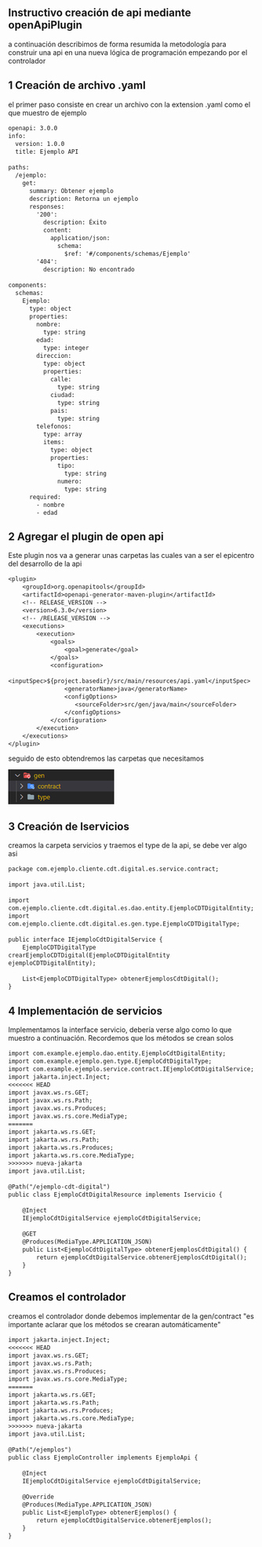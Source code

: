 ## Instructivo creación de api mediante openApiPlugin

a continuación describimos de forma resumida la metodología para construir una api en una nueva lógica de programación empezando por el controlador

## 1 Creación de archivo .yaml

el primer paso consiste en crear un archivo con la extension .yaml como el que muestro de ejemplo 

```
openapi: 3.0.0
info:
  version: 1.0.0
  title: Ejemplo API

paths:
  /ejemplo:
    get:
      summary: Obtener ejemplo
      description: Retorna un ejemplo
      responses:
        '200':
          description: Éxito
          content:
            application/json:
              schema:
                $ref: '#/components/schemas/Ejemplo'
        '404':
          description: No encontrado
          
components:
  schemas:
    Ejemplo:
      type: object
      properties:
        nombre:
          type: string
        edad:
          type: integer
        direccion:
          type: object
          properties:
            calle:
              type: string
            ciudad:
              type: string
            pais:
              type: string
        telefonos:
          type: array
          items:
            type: object
            properties:
              tipo:
                type: string
              numero:
                type: string
      required:
        - nombre
        - edad
```

## 2 Agregar el plugin de open api

Este plugin nos va a generar unas carpetas las cuales van a ser el epicentro del desarrollo de la api

```
<plugin>
    <groupId>org.openapitools</groupId>
    <artifactId>openapi-generator-maven-plugin</artifactId>
    <!-- RELEASE_VERSION -->
    <version>6.3.0</version>
    <!-- /RELEASE_VERSION -->
    <executions>
        <execution>
            <goals>
                <goal>generate</goal>
            </goals>
            <configuration>
                <inputSpec>${project.basedir}/src/main/resources/api.yaml</inputSpec>
                <generatorName>java</generatorName>
                <configOptions>
                   <sourceFolder>src/gen/java/main</sourceFolder>
                </configOptions>
            </configuration>
        </execution>
    </executions>
</plugin>

```

seguido de esto obtendremos las carpetas que necesitamos


<img src="https://github.com/mig23ang/JavaDependencies/blob/main/image.png?raw=true" alt="carpetas">

## 3 Creación de Iservicios

creamos la carpeta servicios y traemos el type de la api, se debe ver algo asi 

```
package com.ejemplo.cliente.cdt.digital.es.service.contract;

import java.util.List;

import com.ejemplo.cliente.cdt.digital.es.dao.entity.EjemploCDTDigitalEntity;
import com.ejemplo.cliente.cdt.digital.es.gen.type.EjemploCDTDigitalType;

public interface IEjemploCdtDigitalService {
    EjemploCDTDigitalType crearEjemploCDTDigital(EjemploCDTDigitalEntity ejemploCDTDigitalEntity);

    List<EjemploCDTDigitalType> obtenerEjemplosCdtDigital();
}

```

## 4 Implementación de servicios

Implementamos la interface servicio, debería verse algo como lo que muestro a continuación.
Recordemos que los métodos se crean solos
```
import com.example.ejemplo.dao.entity.EjemploCdtDigitalEntity;
import com.example.ejemplo.gen.type.EjemploCdtDigitalType;
import com.example.ejemplo.service.contract.IEjemploCdtDigitalService;
import jakarta.inject.Inject;
<<<<<<< HEAD
import javax.ws.rs.GET;
import javax.ws.rs.Path;
import javax.ws.rs.Produces;
import javax.ws.rs.core.MediaType;
=======
import jakarta.ws.rs.GET;
import jakarta.ws.rs.Path;
import jakarta.ws.rs.Produces;
import jakarta.ws.rs.core.MediaType;
>>>>>>> nueva-jakarta
import java.util.List;

@Path("/ejemplo-cdt-digital")
public class EjemploCdtDigitalResource implements Iservicio {

    @Inject
    IEjemploCdtDigitalService ejemploCdtDigitalService;

    @GET
    @Produces(MediaType.APPLICATION_JSON)
    public List<EjemploCdtDigitalType> obtenerEjemplosCdtDigital() {
        return ejemploCdtDigitalService.obtenerEjemplosCdtDigital();
    }
}

```

## Creamos el controlador 

creamos el controlador donde debemos implementar de la gen/contract "es importante aclarar que los métodos se crearan automáticamente"

```
import jakarta.inject.Inject;
<<<<<<< HEAD
import javax.ws.rs.GET;
import javax.ws.rs.Path;
import javax.ws.rs.Produces;
import javax.ws.rs.core.MediaType;
=======
import jakarta.ws.rs.GET;
import jakarta.ws.rs.Path;
import jakarta.ws.rs.Produces;
import jakarta.ws.rs.core.MediaType;
>>>>>>> nueva-jakarta
import java.util.List;

@Path("/ejemplos")
public class EjemploController implements EjemploApi {

    @Inject
    IEjemploCdtDigitalService ejemploCdtDigitalService;

    @Override
    @Produces(MediaType.APPLICATION_JSON)
    public List<EjemploType> obtenerEjemplos() {
        return ejemploCdtDigitalService.obtenerEjemplos();
    }
}

```